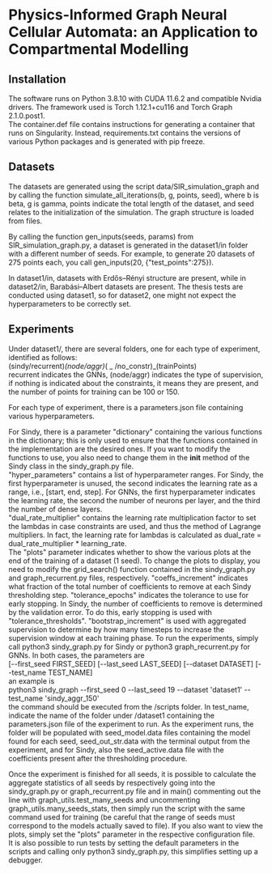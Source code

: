 # Physics-Informed Graph Neural Cellular Automata: an Application to Compartmental Modelling

## Installation
The software runs on Python 3.8.10 with CUDA 11.6.2 and compatible Nvidia drivers. The framework used is Torch 1.12.1+cu116 and Torch Graph 2.1.0.post1. <br />
The container.def file contains instructions for generating a container that runs on Singularity. Instead, requirements.txt contains the versions of various Python packages and is generated with pip freeze.

## Datasets
The datasets are generated using the script data/SIR_simulation_graph and by calling the function simulate_all_iterations(b, g, points, seed), where b is beta, g is gamma, points indicate the total length of the dataset, and seed relates to the initialization of the simulation. The graph structure is loaded from files.

By calling the function gen_inputs(seeds, params) from SIR_simulation_graph.py, a dataset is generated in the dataset1/in folder with a different number of seeds. For example, to generate 20 datasets of 275 points each, you call gen_inputs(20, {"test_points":275}).

In dataset1/in, datasets with Erdős–Rényi structure are present, while in dataset2/in, Barabási–Albert datasets are present. The thesis tests are conducted using dataset1, so for dataset2, one might not expect the hyperparameters to be correctly set.

## Experiments
Under dataset1/, there are several folders, one for each type of experiment, identified as follows: <br />
(sindy/recurrent)_(node/aggr)_( _ /no_constr)_(trainPoints) <br />
recurrent indicates the GNNs, (node/aggr) indicates the type of supervision, if nothing is indicated about the constraints, it means they are present, and the number of points for training can be 100 or 150.

For each type of experiment, there is a parameters.json file containing various hyperparameters. <br />

For Sindy, there is a parameter "dictionary" containing the various functions in the dictionary; this is only used to ensure that the functions contained in the implementation are the desired ones. If you want to modify the functions to use, you also need to change them in the __init__ method of the Sindy class in the sindy_graph.py file. <br />
"hyper_parameters" contains a list of hyperparameter ranges. For Sindy, the first hyperparameter is unused, the second indicates the learning rate as a range, i.e., [start, end, step]. For GNNs, the first hyperparameter indicates the learning rate, the second the number of neurons per layer, and the third the number of dense layers. <br />
"dual_rate_multiplier" contains the learning rate multiplication factor to set the lambdas in case constraints are used, and thus the method of Lagrange multipliers. In fact, the learning rate for lambdas is calculated as dual_rate = dual_rate_multiplier * learning_rate. <br />
The "plots" parameter indicates whether to show the various plots at the end of the training of a dataset (1 seed). To change the plots to display, you need to modify the grid_search() function contained in the sindy_graph.py and graph_recurrent.py files, respectively.
"coeffs_increment" indicates what fraction of the total number of coefficients to remove at each Sindy thresholding step.
"tolerance_epochs" indicates the tolerance to use for early stopping.
In Sindy, the number of coefficients to remove is determined by the validation error. To do this, early stopping is used with "tolerance_thresholds".
"bootstrap_increment" is used with aggregated supervision to determine by how many timesteps to increase the supervision window at each training phase.
To run the experiments, simply call python3 sindy_graph.py for Sindy or python3 graph_recurrent.py for GNNs. In both cases, the parameters are <br />
[--first_seed FIRST_SEED] [--last_seed LAST_SEED] [--dataset DATASET] [--test_name TEST_NAME] <br /> an example is <br />
python3 sindy_graph --first_seed 0 --last_seed 19 --dataset 'dataset1' --test_name 'sindy_aggr_150' <br />
the command should be executed from the /scripts folder. In test_name, indicate the name of the folder under /dataset1 containing the parameters.json file of the experiment to run. As the experiment runs, the folder will be populated with seed_model.data files containing the model found for each seed, seed_out_str.data with the terminal output from the experiment, and for Sindy, also the seed_active.data file with the coefficients present after the thresholding procedure.

Once the experiment is finished for all seeds, it is possible to calculate the aggregate statistics of all seeds by respectively going into the sindy_graph.py or graph_recurrent.py file and in main() commenting out the line with graph_utils.test_many_seeds and uncommenting graph_utils.many_seeds_stats, then simply run the script with the same command used for training (be careful that the range of seeds must correspond to the models actually saved to file). If you also want to view the plots, simply set the "plots" parameter in the respective configuration file. <br />
It is also possible to run tests by setting the default parameters in the scripts and calling only python3 sindy_graph.py, this simplifies setting up a debugger.





